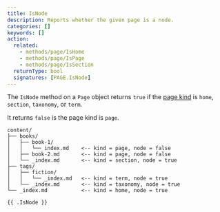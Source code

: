 ```yaml
---
title: IsNode
description: Reports whether the given page is a node.
categories: []
keywords: []
action:
  related:
    - methods/page/IsHome
    - methods/page/IsPage
    - methods/page/IsSection
  returnType: bool
  signatures: [PAGE.IsNode]
---
```


The `IsNode` method on a `Page` object returns `true` if the [page kind] is `home`, `section`, `taxonomy`, or `term`.

It returns `false` is the page kind is `page`.

```text
content/
├── books/
│   ├── book-1/
│   │   └── index.md    <-- kind = page, node = false
│   ├── book-2.md       <-- kind = page, node = false
│   └── _index.md       <-- kind = section, node = true
├── tags/
│   ├── fiction/
│   │   └── _index.md   <-- kind = term, node = true
│   └── _index.md       <-- kind = taxonomy, node = true
└── _index.md           <-- kind = home, node = true
```

```go-html-template
{{ .IsNode }}
```
[page kind]: /getting-started/glossary/#page-kind
